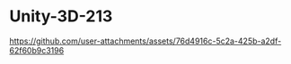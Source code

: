 # Unity-3D-213
 


https://github.com/user-attachments/assets/76d4916c-5c2a-425b-a2df-62f60b9c3196

